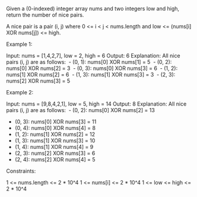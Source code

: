 Given a (0-indexed) integer array nums and two integers low and high, return
the number of nice pairs.

A nice pair is a pair (i, j) where 0 <= i < j < nums.length and low <=
(nums[i] XOR nums[j]) <= high.


Example 1:


Input: nums = [1,4,2,7], low = 2, high = 6
Output: 6
Explanation: All nice pairs (i, j) are as follows:
⁠   - (0, 1): nums[0] XOR nums[1] = 5 
⁠   - (0, 2): nums[0] XOR nums[2] = 3
⁠   - (0, 3): nums[0] XOR nums[3] = 6
⁠   - (1, 2): nums[1] XOR nums[2] = 6
⁠   - (1, 3): nums[1] XOR nums[3] = 3
⁠   - (2, 3): nums[2] XOR nums[3] = 5


Example 2:


Input: nums = [9,8,4,2,1], low = 5, high = 14
Output: 8
Explanation: All nice pairs (i, j) are as follows:
​​​​​    - (0, 2): nums[0] XOR nums[2] = 13
- (0, 3): nums[0] XOR nums[3] = 11
- (0, 4): nums[0] XOR nums[4] = 8
- (1, 2): nums[1] XOR nums[2] = 12
- (1, 3): nums[1] XOR nums[3] = 10
- (1, 4): nums[1] XOR nums[4] = 9
- (2, 3): nums[2] XOR nums[3] = 6
- (2, 4): nums[2] XOR nums[4] = 5


Constraints:


1 <= nums.length <= 2 * 10^4
1 <= nums[i] <= 2 * 10^4
1 <= low <= high <= 2 * 10^4



